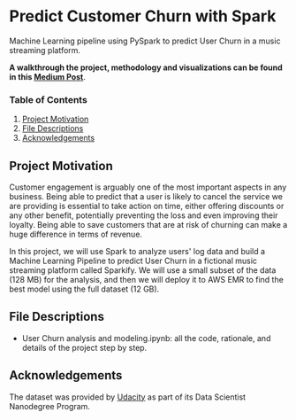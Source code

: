 # Predict Customer Churn with Spark
Machine Learning pipeline using PySpark to predict User Churn in a music streaming platform.

**A walkthrough the project, methodology and visualizations can be found in this [Medium Post](https://mercedesterragno.medium.com/why-customers-leave-73ad70b24b04)**. 

### Table of Contents

1. [Project Motivation](#motivation)
2. [File Descriptions](#files)
3. [Acknowledgements](#acknowledgements)

## Project Motivation <a name="motivation"></a>

Customer engagement is arguably one of the most important aspects in any business. Being able to predict that a user is likely to cancel the service we are providing is essential to take action on time, either offering discounts or any other benefit, potentially preventing the loss and even improving their loyalty. Being able to save customers that are at risk of churning can make a huge difference in terms of revenue.

In this project, we will use Spark to analyze users' log data and build a Machine Learning Pipeline to predict User Churn in a fictional music streaming platform called Sparkify. We will use a small subset of the data (128 MB) for the analysis, and then we will deploy it to AWS EMR to find the best model using the full dataset (12 GB).

## File Descriptions <a name="files"></a>

- User Churn analysis and modeling.ipynb: all the code, rationale, and details of the project step by step.

## Acknowledgements <a name="acknowledgements"></a>

The dataset was provided by [Udacity](https://www.udacity.com/) as part of its Data Scientist Nanodegree Program.
